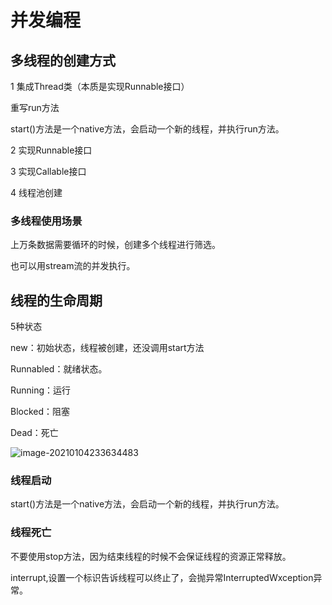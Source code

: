 # 并发编程

## 多线程的创建方式

1 集成Thread类（本质是实现Runnable接口）

重写run方法

start()方法是一个native方法，会启动一个新的线程，并执行run方法。

2 实现Runnable接口

3 实现Callable接口

4 线程池创建

### 多线程使用场景

上万条数据需要循环的时候，创建多个线程进行筛选。

也可以用stream流的并发执行。

## 线程的生命周期

5种状态

new：初始状态，线程被创建，还没调用start方法

Runnabled：就绪状态。

Running：运行

Blocked：阻塞

Dead：死亡

![image-20210104233634483](F:\myTest\mynote\笔记\img\并发1.png)



### 线程启动

start()方法是一个native方法，会启动一个新的线程，并执行run方法。

### 线程死亡

不要使用stop方法，因为结束线程的时候不会保证线程的资源正常释放。

interrupt,设置一个标识告诉线程可以终止了，会抛异常InterruptedWxception异常。